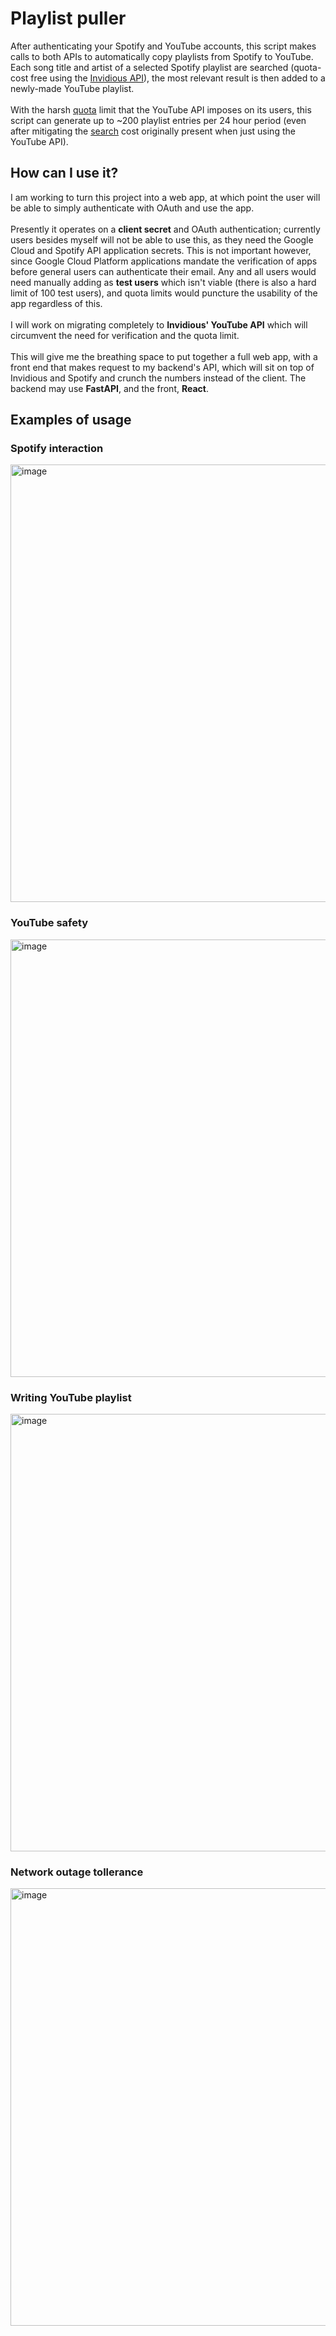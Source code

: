 # Playlist puller
After authenticating your Spotify and YouTube accounts, this script makes calls to both APIs to automatically copy playlists from Spotify to YouTube.
Each song title and artist of a selected Spotify playlist are searched (quota-cost free using the [Invidious API](https://docs.invidious.io/api/#get-apiv1videosid)), the most relevant result is then added to a newly-made YouTube playlist.\
\
With the harsh [quota](https://developers.google.com/youtube/v3/determine_quota_cost) limit that the YouTube API imposes on its users, this script can generate up to ~200 playlist entries per 24 hour period (even after mitigating the [search](https://developers.google.com/youtube/v3/docs/search/list#apps-script) cost originally present when just using the YouTube API).
## How can I use it?
I am working to turn this project into a web app, at which point the user will be able to simply authenticate with OAuth and use the app.\
\
Presently it operates on a **client secret** and OAuth authentication; currently users besides myself will not be able to use this, as they need the Google Cloud and Spotify API application secrets. This is not important however, since Google Cloud Platform applications mandate the verification of apps before general users can authenticate their email. Any and all users would need manually adding as **test users** which isn't viable (there is also a hard limit of 100 test users), and quota limits would puncture the usability of the app regardless of this.\
\
I will work on migrating completely to **Invidious' YouTube API** which will circumvent the need for verification and the quota limit.\
\
This will give me the breathing space to put together a full web app, with a front end that makes request to my backend's API, which will sit on top of Invidious and Spotify and crunch the numbers instead of the client. The backend may use **FastAPI**, and the front, **React**. 
## Examples of usage
### Spotify interaction
<img src="https://user-images.githubusercontent.com/45922387/170982137-2b48f31a-446a-42f1-adff-4286257f815a.png" alt="image" width="700"/></img>
### YouTube safety
<img src="https://user-images.githubusercontent.com/45922387/170988636-fe998d9d-8b5f-4bb6-b616-6b8fa28db016.png" alt="image" width="700"/></img>
### Writing YouTube playlist
<img src="https://user-images.githubusercontent.com/45922387/170989727-70bca017-15cf-402c-9f88-c418037027d1.png" alt="image" width="700"/></img>
### Network outage tollerance 
<img src="https://user-images.githubusercontent.com/45922387/171198793-504eec38-29de-4e92-8322-f808b8924665.png" alt="image" width="700"/></img>
